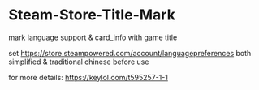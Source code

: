 # Steam-Store-Title-Mark
mark language support &amp; card_info with game title

 set https://store.steampowered.com/account/languagepreferences both simplified & traditional chinese before use

for more details: https://keylol.com/t595257-1-1
